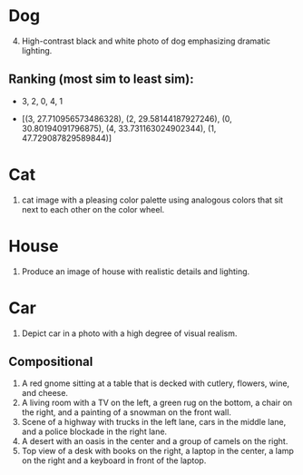 # Dog

4. High-contrast black and white photo of dog emphasizing dramatic lighting.

## Ranking (most sim to least sim):

- 3, 2, 0, 4, 1

- [(3, 27.710956573486328), (2, 29.58144187927246), (0, 30.80194091796875), (4, 33.731163024902344), (1, 47.729087829589844)]


# Cat

1. cat image with a pleasing color palette using analogous colors that sit next to each other on the color wheel.

# House 

1. Produce an image of house with realistic details and lighting.

# Car 

1. Depict car in a photo with a high degree of visual realism.

## Compositional

1. A red gnome sitting at a table that is decked with cutlery, flowers, wine, and cheese.
2. A living room with a TV on the left, a green rug on the bottom, a chair on the right, and a painting of a snowman on the front wall.
3. Scene of a highway with trucks in the left lane, cars in the middle lane, and a police blockade in the right lane.
4. A desert with an oasis in the center and a group of camels on the right.
5. Top view of a desk with books on the right, a laptop in the center, a lamp on the right and a keyboard in front of the laptop.